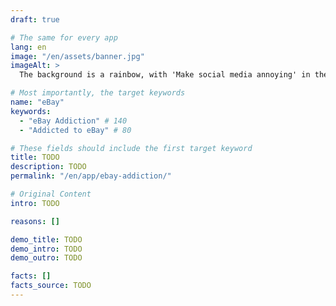 ```yaml
---
draft: true

# The same for every app
lang: en
image: "/en/assets/banner.jpg"
imageAlt: >
  The background is a rainbow, with 'Make social media annoying' in the middle using the font Comic Sans, and a badly drawn cat in the top right corner. It references the internet meme 'graphic design is my passion'.

# Most importantly, the target keywords
name: "eBay"
keywords:
  - "eBay Addiction" # 140
  - "Addicted to eBay" # 80

# These fields should include the first target keyword
title: TODO
description: TODO
permalink: "/en/app/ebay-addiction/"

# Original Content
intro: TODO

reasons: []

demo_title: TODO
demo_intro: TODO
demo_outro: TODO

facts: []
facts_source: TODO
---
```

